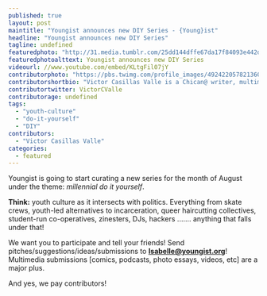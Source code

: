 ```yaml
---
published: true
layout: post
maintitle: "Youngist announces new DIY Series - {Young}ist"
headline: "Youngist announces new DIY Series"
tagline: undefined
featuredphoto: "http://31.media.tumblr.com/25dd144dffe67da17f84093e442deb74/tumblr_n9jgbcagFU1sm7wrao1_r1_1280.jpg"
featuredphotoalttext: Youngist announces new DIY Series
videourl: //www.youtube.com/embed/KLtgFil07jY
contributorphoto: "https://pbs.twimg.com/profile_images/492422057821360128/qiRep23h.jpeg"
contributorshortbio: "Victor Casillas Valle is a Chican@ writer, multimedia journalist, radio host, editor, poet, musician, and music industry professional." 
contributortwitter: VictorCValle
contributorage: undefined
tags: 
  - "youth-culture"
  - "do-it-yourself"
  - "DIY"
contributors: 
  - "Victor Casillas Valle"
categories: 
  - featured
---
```


Youngist is going to start curating a new series for the month of August under the theme: _millennial do it yourself_. 

**Think:** youth culture as it intersects with politics. Everything from skate crews, youth-led alternatives to incarceration, queer haircutting collectives, student-run co-operatives, zinesters, DJs, hackers ....... anything that falls under that!

We want you to participate and tell your friends! Send pitches/suggestions/ideas/submissions to **Isabelle@youngist.org**! Multimedia submissions [comics, podcasts, photo essays, videos, etc] are a major plus. 

And yes, we pay contributors!
